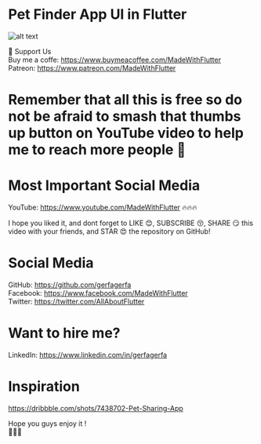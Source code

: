# Pet Finder App UI in Flutter
![alt text](https://i.imgur.com/rIqziCQ.png)

🤝 Support Us  
Buy me a coffe: https://www.buymeacoffee.com/MadeWithFlutter  
Patreon: https://www.patreon.com/MadeWithFlutter  

# Remember that all this is free so do not be afraid to smash that thumbs up button on YouTube video to help me to reach more people :pray:

# Most Important Social Media
YouTube: https://www.youtube.com/MadeWithFlutter :fire::fire::fire:

I hope you liked it, and dont forget to LIKE :blush:, SUBSCRIBE :kissing_closed_eyes:, SHARE :smirk: this video with your friends, and STAR :heart_eyes: the repository on GitHub!

# Social Media
GitHub: https://github.com/gerfagerfa  
Facebook: https://www.facebook.com/MadeWithFlutter  
Twitter: https://twitter.com/AllAboutFlutter  

# Want to hire me?
LinkedIn: https://www.linkedin.com/in/gerfagerfa

# Inspiration
https://dribbble.com/shots/7438702-Pet-Sharing-App

Hope you guys enjoy it !  
:wave::wave::wave: